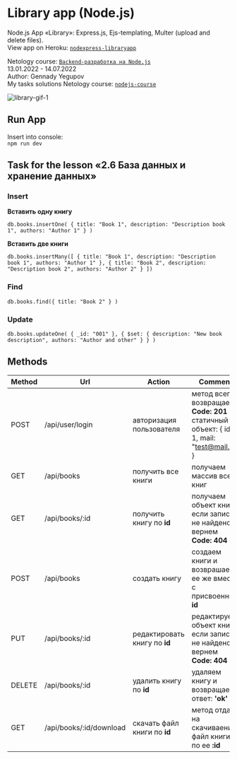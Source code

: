 # Library app (Node.js)
Node.js App «Library»: Express.js, Ejs-templating, Multer (upload and delete files).  
View app on Heroku: [`nodexpress-libraryapp`](https://nodexpress-libraryapp.herokuapp.com/)

Netology course: [`Backend-разработка на Node.js`](https://netology.ru/programs/nodejs)  
13.01.2022 - 14.07.2022  
Author: Gennady Yegupov  
My tasks solutions Netology course: [`nodejs-course`](https://github.com/yegupov/nodejs-course/tree/master)

![library-gif-1](https://user-images.githubusercontent.com/44179657/154436316-3eb8645b-8b98-429a-b110-9b235e5a7002.gif)

## Run App
Insert into console:  
`npm run dev`

## Task for the lesson «2.6 База данных и хранение данных»

### Insert
**Вставить одну книгу**

`db.books.insertOne(
  {
    title: "Book 1",
    description: "Description book 1",
    authors: "Author 1"
  }
)`

**Вставить две книги**

`db.books.insertMany([
  {
    title: "Book 1",
    description: "Description book 1",
    authors: "Author 1"
  },
  {
    title: "Book 2",
    description: "Description book 2",
    authors: "Author 2"
  }
])`

### Find
`db.books.find({
  title: "Book 2"
} )`

### Update
`db.books.updateOne(
  { _id: "001" },
  { $set: {
    description: "New book description",
    authors: "Author and other"
  } }
)`

## Methods
| Method | Url             | Action                        | Comment                                                        |
| ------ | --------------- | ----------------------------- | -------------------------------------------------------------- |
| POST	 | /api/user/login | авторизация пользователя      | метод всегда возвращает **Code: 201** и статичный объект: { id: 1, mail: "test@mail.ru" } |
| GET	   | /api/books	     | получить все книги	           | получаем массив всех книг                                      |
| GET    | /api/books/:id  | получить книгу по **id**      | получаем объект книги, если запись не найдено вернем **Code: 404** |
| POST   | /api/books      | создать книгу	               | создаем книги и возврашаем ее же вместе с присвоенным **id**   |
| PUT    | /api/books/:id  | редактировать книгу по **id** | редактируем объект книги, если запись не найдено вернем **Code: 404** |
| DELETE | /api/books/:id  | удалить книгу по **id**    	 | удаляем книгу и возвращаем ответ: **'ok'**                     |
| GET    | /api/books/:id/download  | скачать файл книги по **id** | метод отдает на скачиваение файл книги по ее **:id**   |
